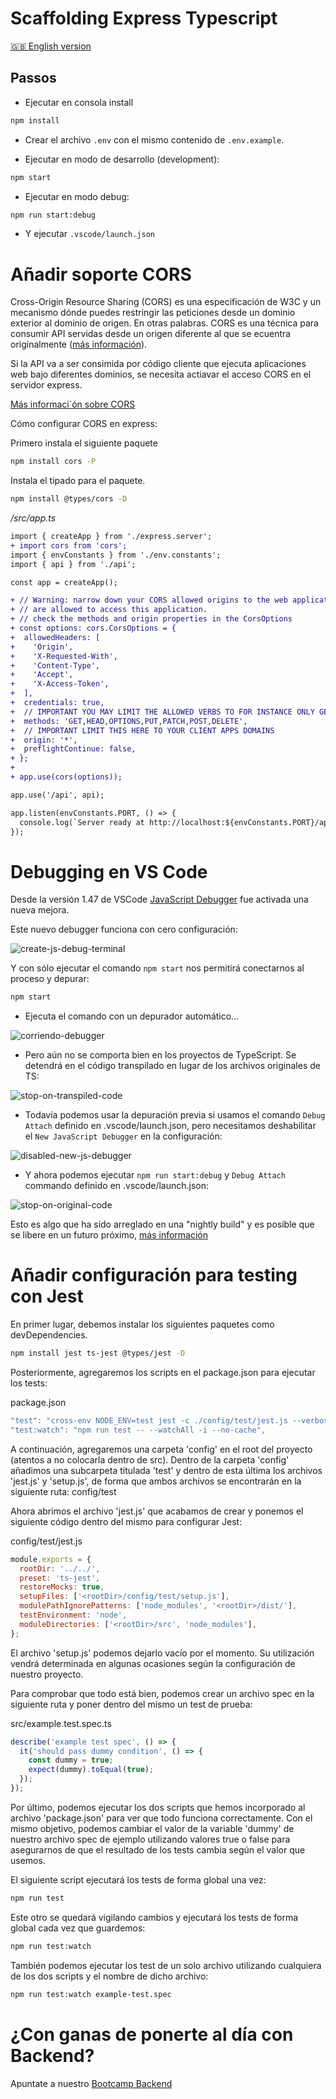 # Scaffolding Express Typescript

[🇬🇧 English version](./README.md)

## Passos

- Ejecutar en consola install

```bash
npm install
```

- Crear el archivo `.env` con el mismo contenido de `.env.example`.

- Ejecutar en modo de desarrollo (development):

```bash
npm start
```

- Ejecutar en modo debug:

```bash
npm run start:debug
```

- Y ejecutar `.vscode/launch.json`

# Añadir soporte CORS

Cross-Origin Resource Sharing (CORS) es una especificación de W3C y un mecanismo dónde puedes restringir las peticiones desde un dominio exterior al dominio de origen. En otras palabras. CORS es una técnica para consumir API servidas desde un origen diferente al que se ecuentra originalmente ([más información](https://www.freecodecamp.org/news/the-terrible-performance-cost-of-cors-api-on-the-single-page-application-spa-6fcf71e50147/)).

Si la API va a ser consimida por código cliente que ejecuta aplicaciones web bajo diferentes dominios, se necesita actiavar el acceso CORS en el servidor express.

[Más informaci´ón sobre CORS](https://developer.mozilla.org/en-US/docs/Web/HTTP/CORS)

Cómo configurar CORS en express:

Primero instala el siguiente paquete

```bash
npm install cors -P
```

Instala el tipado para el paquete.

```bash
npm install @types/cors -D
```

_/src/app.ts_

```diff
import { createApp } from './express.server';
+ import cors from 'cors';
import { envConstants } from './env.constants';
import { api } from './api';

const app = createApp();

+ // Warning: narrow down your CORS allowed origins to the web application domains that
+ // are allowed to access this application.
+ // check the methods and origin properties in the CorsOptions
+ const options: cors.CorsOptions = {
+  allowedHeaders: [
+    'Origin',
+    'X-Requested-With',
+    'Content-Type',
+    'Accept',
+    'X-Access-Token',
+  ],
+  credentials: true,
+  // IMPORTANT YOU MAY LIMIT THE ALLOWED VERBS TO FOR INSTANCE ONLY GET
+  methods: 'GET,HEAD,OPTIONS,PUT,PATCH,POST,DELETE',
+  // IMPORTANT LIMIT THIS HERE TO YOUR CLIENT APPS DOMAINS
+  origin: '*',
+  preflightContinue: false,
+ };
+
+ app.use(cors(options));

app.use('/api', api);

app.listen(envConstants.PORT, () => {
  console.log(`Server ready at http://localhost:${envConstants.PORT}/api`);
});
```

# Debugging en VS Code

Desde la versión 1.47 de VSCode [JavaScript Debugger](https://code.visualstudio.com/updates/v1_47#_debugging) fue activada una nueva mejora.

Este nuevo debugger funciona con cero configuración:

![create-js-debug-terminal](./readme-resources/00-create-js-debug-terminal.png)

Y con sólo ejecutar el comando `npm start` nos permitirá conectarnos al proceso y depurar:

```bash
npm start
```

- Ejecuta el comando con un depurador automático...

![corriendo-debugger](./readme-resources/01-running-debugger.png)

- Pero aún no se comporta bien en los proyectos de TypeScript. Se detendrá en el código transpilado en lugar de los archivos originales de TS:

![stop-on-transpiled-code](./readme-resources/02-stop-on-transpiled-code.png)

- Todavía podemos usar la depuración previa si usamos el comando `Debug Attach` definido en .vscode/launch.json, pero necesitamos deshabilitar el `New JavaScript Debugger` en la configuración:

![disabled-new-js-debugger](./readme-resources/03-disabled-new-js-debugger.png)

- Y ahora podemos ejecutar `npm run start:debug` y `Debug Attach` commando definido en .vscode/launch.json:

![stop-on-original-code](./readme-resources/04-stop-on-original-code.png)

Esto es algo que ha sido arreglado en una "nightly build" y es posible que se libere en un futuro próximo, [más información](https://github.com/microsoft/vscode/issues/103048)

# Añadir configuración para testing con Jest

En primer lugar, debemos instalar los siguientes paquetes como devDependencies.

```bash
npm install jest ts-jest @types/jest -D
```

Posteriormente, agregaremos los scripts en el package.json para ejecutar los tests:

package.json

```js
"test": "cross-env NODE_ENV=test jest -c ./config/test/jest.js --verbose",
"test:watch": "npm run test -- --watchAll -i --no-cache",
```

A continuación, agregaremos una carpeta 'config' en el root del proyecto (atentos a no colocarla dentro de src). Dentro de la carpeta 'config' añadimos una subcarpeta títulada 'test' y dentro de esta última los archivos 'jest.js' y 'setup.js', de forma que ambos archivos se encontrarán en la siguiente ruta:
config/test

Ahora abrimos el archivo 'jest.js' que acabamos de crear y ponemos el siguiente código dentro del mismo para configurar Jest:

config/test/jest.js

```js
module.exports = {
  rootDir: '../../',
  preset: 'ts-jest',
  restoreMocks: true,
  setupFiles: ['<rootDir>/config/test/setup.js'],
  modulePathIgnorePatterns: ['node_modules', '<rootDir>/dist/'],
  testEnvironment: 'node',
  moduleDirectories: ['<rootDir>/src', 'node_modules'],
};
```

El archivo 'setup.js' podemos dejarlo vacío por el momento. Su utilización vendrá determinada en algunas ocasiones según la configuración de nuestro proyecto.

Para comprobar que todo está bien, podemos crear un archivo spec en la siguiente ruta y poner dentro del mismo un test de prueba:

src/example.test.spec.ts

```js
describe('example test spec', () => {
  it('should pass dummy condition', () => {
    const dummy = true;
    expect(dummy).toEqual(true);
  });
});
```

Por último, podemos ejecutar los dos scripts que hemos incorporado al archivo 'package.json' para ver que todo funciona correctamente. Con el mismo objetivo, podemos cambiar el valor de la variable 'dummy' de nuestro archivo spec de ejemplo utilizando valores true o false para asegurarnos de que el resultado de los tests cambia según el valor que usemos.

El siguiente script ejecutará los tests de forma global una vez:

```bash
npm run test
```

Este otro se quedará vigilando cambios y ejecutará los tests de forma global cada vez que guardemos:

```bash
npm run test:watch
```

También podemos ejecutar los test de un solo archivo utilizando cualquiera de los dos scripts y el nombre de dicho archivo:

```bash
npm run test:watch example-test.spec
```

# ¿Con ganas de ponerte al día con Backend?

Apuntate a nuestro [Bootcamp Backend](https://lemoncode.net/bootcamp-backend#bootcamp-backend/banner)
